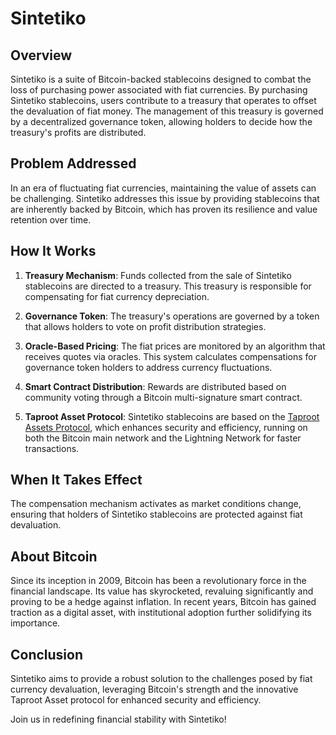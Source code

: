 # Sintetiko

## Overview

Sintetiko is a suite of Bitcoin-backed stablecoins designed to combat the loss of purchasing power associated with fiat currencies. By purchasing Sintetiko stablecoins, users contribute to a treasury that operates to offset the devaluation of fiat money. The management of this treasury is governed by a decentralized governance token, allowing holders to decide how the treasury's profits are distributed.

## Problem Addressed

In an era of fluctuating fiat currencies, maintaining the value of assets can be challenging. Sintetiko addresses this issue by providing stablecoins that are inherently backed by Bitcoin, which has proven its resilience and value retention over time.

## How It Works

1. **Treasury Mechanism**: Funds collected from the sale of Sintetiko stablecoins are directed to a treasury. This treasury is responsible for compensating for fiat currency depreciation.

2. **Governance Token**: The treasury's operations are governed by a token that allows holders to vote on profit distribution strategies.

3. **Oracle-Based Pricing**: The fiat prices are monitored by an algorithm that receives quotes via oracles. This system calculates compensations for governance token holders to address currency fluctuations.

4. **Smart Contract Distribution**: Rewards are distributed based on community voting through a Bitcoin multi-signature smart contract.

5. **Taproot Asset Protocol**: Sintetiko stablecoins are based on the [Taproot Assets Protocol](https://github.com/Roasbeef/bips/blob/bip-tap/bip-tap.mediawiki), which enhances security and efficiency, running on both the Bitcoin main network and the Lightning Network for faster transactions.

## When It Takes Effect

The compensation mechanism activates as market conditions change, ensuring that holders of Sintetiko stablecoins are protected against fiat devaluation.

## About Bitcoin

Since its inception in 2009, Bitcoin has been a revolutionary force in the financial landscape. Its value has skyrocketed, revaluing significantly and proving to be a hedge against inflation. In recent years, Bitcoin has gained traction as a digital asset, with institutional adoption further solidifying its importance.

## Conclusion

Sintetiko aims to provide a robust solution to the challenges posed by fiat currency devaluation, leveraging Bitcoin's strength and the innovative Taproot Asset protocol for enhanced security and efficiency. 

Join us in redefining financial stability with Sintetiko!

